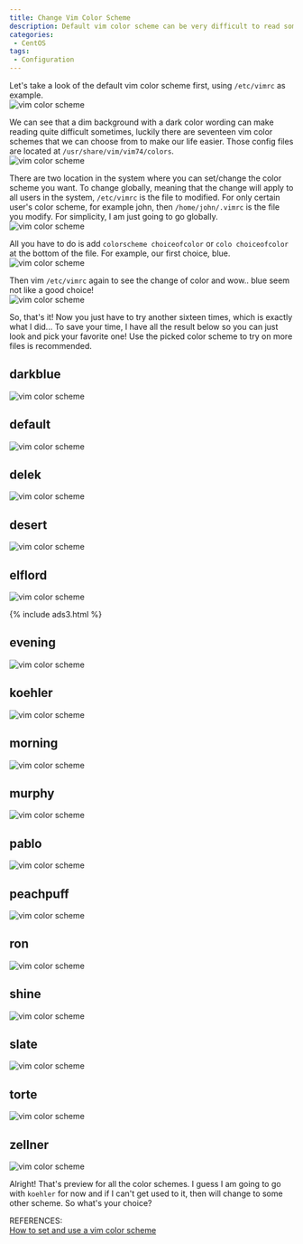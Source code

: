 ```yaml
---
title: Change Vim Color Scheme
description: Default vim color scheme can be very difficult to read sometimes, so change to other color scheme to make wordings easier to read is a good way to solve it.
categories:
 - CentOS
tags:
 - Configuration
---
```


Let's take a look of the default vim color scheme first, using `/etc/vimrc` as example.  
![vim color scheme](/assets/images/2018050505.png)

We can see that a dim background with a dark color wording can make reading quite difficult sometimes, luckily there are seventeen vim color schemes that we can choose from to make our life easier.  Those config files are located at `/usr/share/vim/vim74/colors`.  
![vim color scheme](/assets/images/2018050502.png)

There are two location in the system where you can set/change the color scheme you want.  To change globally, meaning that the change will apply to all users in the system, `/etc/vimrc` is the file to modified.  For only certain user's color scheme, for example john, then `/home/john/.vimrc` is the file you modify.  For simplicity, I am just going to go globally.  
![vim color scheme](/assets/images/2018050504.png)

All you have to do is add `colorscheme choiceofcolor` or `colo choiceofcolor` at the bottom of the file.  For example, our first choice, blue.  
![vim color scheme](/assets/images/2018050503.png)

Then vim `/etc/vimrc` again to see the change of color and wow.. blue seem not like a good choice!  
![vim color scheme](/assets/images/2018050506.png)

So, that's it!  Now you just have to try another sixteen times, which is exactly what I did...  To save your time, I have all the result below so you can just look and pick your favorite one!  Use the picked color scheme to try on more files is recommended.

## darkblue
![vim color scheme](/assets/images/2018050507.png)

## default
![vim color scheme](/assets/images/2018050508.png)

## delek
![vim color scheme](/assets/images/2018050509.png)

## desert
![vim color scheme](/assets/images/2018050510.png)

## elflord
![vim color scheme](/assets/images/2018050511.png)

{% include ads3.html %}

## evening
![vim color scheme](/assets/images/2018050512.png)

## koehler
![vim color scheme](/assets/images/2018050513.png)

## morning
![vim color scheme](/assets/images/2018050514.png)

## murphy
![vim color scheme](/assets/images/2018050515.png)

## pablo
![vim color scheme](/assets/images/2018050516.png)

## peachpuff
![vim color scheme](/assets/images/2018050517.png)

## ron
![vim color scheme](/assets/images/2018050518.png)

## shine
![vim color scheme](/assets/images/2018050519.png)

## slate
![vim color scheme](/assets/images/2018050520.png)

## torte
![vim color scheme](/assets/images/2018050521.png)

## zellner
![vim color scheme](/assets/images/2018050522.png)

Alright!  That's preview for all the color schemes.  I guess I am going to go with `koehler` for now and if I can't get used to it, then will change to some other scheme.  So what's your choice?

REFERENCES:  
[How to set and use a vim color scheme](https://alvinalexander.com/linux/vi-vim-editor-color-scheme-colorscheme)
